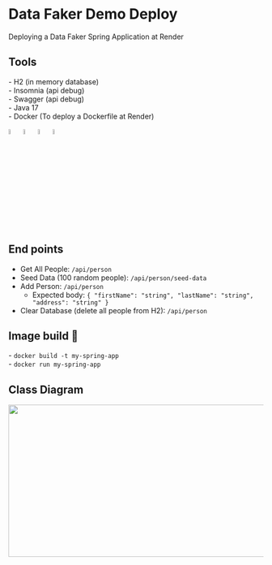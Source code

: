 # Data Faker Demo Deploy
Deploying a Data Faker Spring Application at Render

<h2>Tools</h2>
- H2 (in memory database) <br /> 
- Insomnia (api debug) <br /> 
- Swagger (api debug) <br /> 
- Java 17 <br /> 
- Docker (To deploy a Dockerfile at Render) <br />
<div style="display: inline_block" class="flex-container"><br>
        <img align="center" alt="Java" height="5%" width="5%" <img
                src="https://cdn.jsdelivr.net/gh/devicons/devicon/icons/java/java-original.svg" />
        <img align="center" alt="Spring" height="5%" width="5%" <img
                src="https://cdn.jsdelivr.net/gh/devicons/devicon/icons/spring/spring-original-wordmark.svg" />
        <img align="center" alt="Docker" height="5%" width="5%" <img
                src="https://cdn.jsdelivr.net/gh/devicons/devicon/icons/docker/docker-original.svg" />
	<img align="center" alt="Linux" height="5%" width="5%" <img
                src="https://cdn.jsdelivr.net/gh/devicons/devicon/icons/linux/linux-original.svg" />
</div>

<h2>End points</h2>
<ul>
  <li>Get All People: <code>/api/person</code></li>
  <li>Seed Data (100 random people): <code>/api/person/seed-data</code></li>
  <li>Add Person: <code>/api/person</code>
    <ul>
      <li>Expected body: <code>{ "firstName": "string", "lastName": "string", "address": "string" }</code></li>
    </ul>
  </li>
  <li>Clear Database (delete all people from H2): <code>/api/person</code></li>
</ul>  

<h2> Image build 🚧</h2>
- <code>docker build -t my-spring-app</code><br />
- <code>docker run my-spring-app</code>

<h2>Class Diagram</h2>
<img src="https://github.com/JGMelon22/DataFakerDemo/assets/73988556/dbaf8468-60db-4a9c-aece-f0e8f84994b7" width="600" height="300"/> 